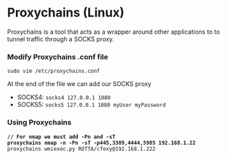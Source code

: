 # Proxychains (Linux)

Proxychains is a tool that acts as a wrapper around other applications to to tunnel traffic through a SOCKS proxy.



### Modify Proxychains .conf file

```
sudo vim /etc/proxychains.conf
```

At the end of the file we can add our SOCKS proxy

* SOCKS4:  `socks4 127.0.0.1 1080`
* SOCKS5:  `socks5 127.0.0.1 1080 myUser myPassword`

### Using Proxychains

<pre><code><strong>// For nmap we must add -Pn and -sT
</strong><strong>proxychains nmap -n -Pn -sT -p445,3389,4444,5985 192.168.1.22
</strong>proxychains wmiexec.py ROTTA/cfoxy@192.168.1.222
</code></pre>
